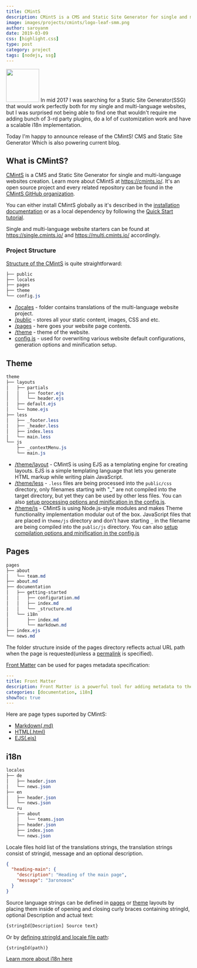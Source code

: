 ```yaml
---
title: CMintS
description: CMintS is a CMS and Static Site Generator for single and multi-language websites creation. Comprehensive i18n implementation, create themes using EJS, LESS and Modular JS, write content using Markdown and get TMS integration out of the box.
image: images/projects/cmints/logo-leaf-smm.png
author: saroyanm
date: 2019-03-09
css: [highlight.css]
type: post
category: project
tags: [nodejs, ssg]
---
```


<img src="/images/projects/cmints/logo-leaf.png" class="right" width="90"> In
mid 2017 I was searching for a Static Site Generator(SSG) that would work
perfectly both for my single and multi-language websites, but I was surprised
not being able to find one that wouldn't require me adding bunch of 3-rd party
plugins, do a lof of customization work and have a scalable i18n implementation.

Today I'm happy to announce release of the CMintS! CMS and Static Site Generator
Which is also powering current blog.

## What is CMintS?

<a href="https://cmints.io/" target="_blank">CMintS</a> 
is a CMS and Static Site Generator for single and multi-language websites
creation. Learn more about CMintS at <a href="https://cmints.io/" target="_blank">https://cmints.io/</a>.
It's an open source project and every related repository can be found in the
<a href="https://github.com/cmints" target="_blank">CMintS GitHub organization</a>.

You can either install CMintS globally as it's described in the [installation
documentation](https://cmints.io/documentation) or as a local dependency by
following the <a href="https://cmints.io/en/quick-start" target="_blank">Quick Start tutorial</a>.

Single and multi-language website starters can be found at
<a href="https://single.cmints.io/" target="_blank">https://single.cmints.io/</a> and
<a href="https://multi.cmints.io/" target="_blank">https://multi.cmints.io/</a> accordingly.

### Project Structure

<a href="https://cmints.io/en/documentation/getting-started/structure" target="_blank">Structure of the CMintS</a> is quite straightforward:

```css
├── public
├── locales
├── pages
├── theme
└── config.js
```

- <a href="https://cmints.io/en/documentation/i18n/" target="_blank">/locales</a> -
  folder contains translations of the multi-language website project.
- <a href="https://cmints.io/en/documentation/getting-started/structure#public" target="_blank">/public</a> -
  stores all your static content, images, CSS and etc.
- <a href="https://cmints.io/en/documentation/pages/" target="_blank">/pages</a> -
  here goes your website page contents.
- <a href="https://cmints.io/en/documentation/themes" target="_blank">/theme</a> -
  theme of the website.
- <a href="https://cmints.io/en/documentation/getting-started/configuration" target="_blank">config.js</a> -
  used for overwriting various website default configurations, generation options and minification setup.

## Theme
```css
theme
├── layouts
│   ├── partials
│   │   ├── footer.ejs
│   │   └── header.ejs  
│   ├── default.ejs
│   └── home.ejs
├── less
│   ├── _footer.less
│   ├── _header.less
│   ├── index.less
│   └── main.less
└── js
    ├── _contextMenu.js
    └── main.js
```

- <a href="https://cmints.io/documentation/themes/ejs) (**EJS**" target="_blank">/theme/layout</a> -
  CMintS is using EJS as a templating engine for creating layouts. EJS is a
  simple templating language that lets you generate HTML markup while writing
  plain JavaScript.
- <a href="https://cmints.io/documentation/themes/less) (**LESS**" target="_blank">/theme/less</a> - 
  `.less` files are being processed into the `public/css` directory, only
  filenames starting with "_" are not compiled into the target directory, but
  yet they can be used by other less files. You can also
  <a href="https://cmints.io/documentation/getting-started/configuration#lessoptions" target="_blank">
  setup processing options and minification in the config.js</a>.
- <a href="https://cmints.io/documentation/themes/js-modules) (**Browserify**" target="_blank">/theme/js</a> -
  CMintS is using Node.js-style modules and makes Theme functionality
  implementation modular out of the box. JavaScript files that are placed in
  `theme/js` directory and don't have starting `_` in the filename are being
  compiled into the `public/js` directory. You can also
  <a href="https://cmints.io/documentation/getting-started/configuration#jsmoduleoptions" target="_blank">
  setup compilation options  and minification in the config.js
  </a>

## Pages

```css
pages
├── about
│   └── team.md
├── about.md
├── documentation
│   ├── getting-started
│   │   ├── configuration.md
│   │   ├── index.md
│   │   └── _structure.md
│   └── i18n
│       ├── index.md
│       └── markdown.md
├── index.ejs
└── news.md
```

The folder structure inside of the pages directory reflects actual URL path when
the page is requested(unless a
<a href="https://cmints.io/documentation/pages/frontmatter#permalinks" target="_blank">permalink</a> is
specified).

[Front Matter](https://cmints.io/documentation/pages/frontmatter) can be used
for pages metadata specification:

```yaml
---
title: Front Matter
description: Front Matter is a powerful tool for adding metadata to the pages
categories: [documentation, i18n]
showToc: true
---
```

Here are page types suported by CMintS:

- <a href="https://cmints.io/documentation/pages#markdown" target="_blank">Markdown(.md)</a>
- <a href="https://cmints.io/documentation/pages#html" target="_blank">HTML(.html)</a>
- <a href="https://cmints.io/documentation/pages#ejs" target="_blank">EJS(.ejs)</a>

## i18n

```css
locales
├── de
│   ├── header.json
│   └── news.json
├── en
│   ├── header.json
│   └── news.json
└── ru
    ├── about
    │   └── teams.json
    ├── header.json
    ├── index.json
    └── news.json
```

Locale files hold list of the translations strings, the translation strings
consist of stringid, message and an optional description.

```json
{
  "heading-main": {
    "description": "Heading of the main page",
    "message": "Заголовок"
  }
}
```

Source language strings can be defined in
<a href="https://cmints.io/en/documentation/i18n/pages" target="_blank">pages</a>
or
<a href="https://cmints.io/en/documentation/i18n/theme" target="_blank">theme</a>
layouts by placing them inside of opening and closing curly braces containing
stringId, optional Description and actual text:

```js
{stringId[Description] Source text}
```

Or by <a href="https://cmints.io/documentation/i18n/#defining-path" target="_blank">
defining stringId and locale file path</a>:

```
{stringId(path)}
```

<a href="https://cmints.io/documentation/i18n/" target="_blank">Learn more about i18n here</a>
